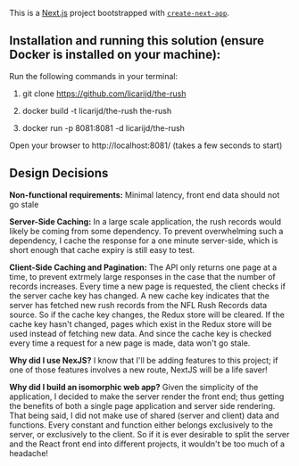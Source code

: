 This is a [Next.js](https://nextjs.org/) project bootstrapped with [`create-next-app`](https://github.com/vercel/next.js/tree/canary/packages/create-next-app).


## **Installation and running this solution (ensure Docker is installed on your machine):** 

Run the following commands in your terminal:

1) git clone https://github.com/licarijd/the-rush

2) docker build -t licarijd/the-rush the-rush

3) docker run -p 8081:8081 -d licarijd/the-rush

Open your browser to http://localhost:8081/ (takes a few seconds to start)


## **Design Decisions**

**Non-functional requirements:** Minimal latency, front end data should not go stale

**Server-Side Caching:**
In a large scale application, the rush records would likely be coming from some dependency. To prevent overwhelming such a dependency, I cache the response for a one minute server-side, which is short enough that cache expiry is still easy to test. 

**Client-Side Caching and Pagination:**
The API only returns one page at a time, to prevent extrmely large responses in the case that the number of records increases. Every time a new page is requested, the client checks if the server cache key has changed. A new cache key indicates that the server has fetched new rush records from the NFL Rush Records data source. So if the cache key changes, the Redux store will be cleared. If the cache key hasn't changed, pages which exist in the Redux store will be used instead of fetching new data. And since the cache key is 
checked every time a request for a new page is made, data won't go stale.

**Why did I use NexJS?**
I know that I'll be adding features to this project; if one of those features involves a new route, NextJS will be a life saver!

**Why did I build an isomorphic web app?**
Given the simplicity of the application, I decided to make the server render the front end; thus getting the benefits of both a single page application and server side rendering. That being said, I did not make use of shared (server and client) data and functions. Every constant and function either belongs exclusively to the server, or exclusively to the client. So if it is ever desirable to split the server and the React front end into different projects, it wouldn't be too much of a headache!
